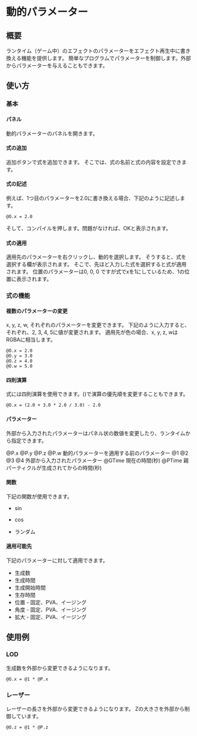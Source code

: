 ﻿# 動的パラメーター

## 概要

ランタイム（ゲーム中）のエフェクトのパラメーターをエフェクト再生中に書き換える機能を提供します。
簡単なプログラムでパラメーターを制御します。外部からパラメーターを与えることもできます。

## 使い方

### 基本

#### パネル

動的パラメーターのパネルを開きます。

#### 式の追加

追加ボタンで式を追加できます。
そこでは、式の名前と式の内容を設定できます。

#### 式の記述

例えば、1つ目のパラメーターを2.0に書き換える場合、下記のように記述します。

```
@O.x = 2.0
```

そして、コンパイルを押します。問題がなければ、OKと表示されます。

#### 式の適用

適用先のパラメーターを右クリックし、動的を選択します。
そうすると、式を選択する欄が表示されます。 
そこで、先ほど入力した式を選択すると式が適用されます。
位置のパラメーターは0, 0, 0 ですが式でxを1にしているため、1の位置に表示されます。

### 式の機能

#### 複数のパラメーターの変更

x, y, z, w, それぞれのパラメーターを変更できます。
下記のように入力すると、それぞれ、2, 3, 4, 5に値が変更されます。
適用先が色の場合、x, y, z, wはRGBAに相当します。

```
@O.x = 2.0
@O.y = 3.0
@O.z = 4.0
@O.w = 5.0
```

#### 四則演算

式には四則演算を使用できます。()で演算の優先順を変更することもできます。

```
@O.x = (2.0 + 3.0 * 2.0 / 3.0) - 2.0
```

#### パラメーター

外部から入力されたパラメーターはパネル状の数値を変更したり、ランタイムから指定できます。

@P.x @P.y @P.z @P.w 動的パラメーターを適用する前のパラメーター
@1 @2 @3 @4 外部から入力されたパラメーター
@GTime 現在の時間(秒)
@PTime 親パーティクルが生成されてからの時間(秒)

#### 関数

下記の関数が使用できます。

- sin

- cos

- ランダム

#### 適用可能先

下記のパラメーターに対して適用できます。

- 生成数
- 生成時間
- 生成開始時間
- 生存時間
- 位置 - 固定、PVA、イージング
- 角度 - 固定、PVA、イージング
- 拡大 - 固定、PVA、イージング

## 使用例

### LOD

生成数を外部から変更できるようになります。

```
@O.x = @1 * @P.x
```

### レーザー

レーザーの長さを外部から変更できるようになります。
Zの大きさを外部から制御しています。

```
@O.z = @1 * @P.z
```




